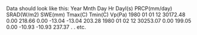 Data should look like this:
Year Mnth Day Hr	Dayl(s)	PRCP(mm/day)	SRAD(W/m2)	SWE(mm)	Tmax(C)	Tmin(C)	Vp(Pa)
1980 01 01 12	30172.48	0.00	218.66	0.00	-13.04	-13.04	203.28
1980 01 02 12	30253.07	0.00	199.05	0.00	-10.93	-10.93	237.37
.
.
etc.
